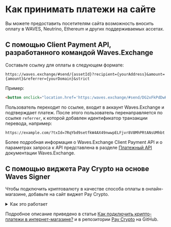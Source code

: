 # Как принимать платежи на сайте

Вы можете предоставить посетителям сайта возможность вносить оплату в WAVES, Neutrino, Ethereum и других поддерживаемых ассетах.

## С помощью Client Payment API, разработанного командой Waves.Exchange

Составьте ссылку для оплаты в следующем формате:

```http
https://waves.exchange/#send/{assetId}?recipient={yourAddress}&amount={amount}&referrer={yourDomain}&strict
```

Пример:

```html
<button onclick="location.href='https:/waves.exchange/#send/DG2xFkPdDwKUoBkzGAhQtLpSGzfXLiCYPEzeKH2Ad24p?recipient=3P8pGyzZL9AUuFs9YRYPDV3vm73T48ptZxs&amount=1.2&referrer=https%3A%2F%2Fexample.com&strict'">1.2 USDN</button>
```

Пользователь переходит по ссылке, входит в аккаунт Waves.Exchange и подтверждает платеж. После этого пользователь перенаправляется по ссылке `referrer`, к которой добавлен идентификатор транзакции перевода, например:

```http
https://example.com/?txId=7RqYbd9setfkW4AX49nwwpELFjvr8V8MhPRtANsUMhbt
```

Более подробная информация о Waves.Exchange Client Payment API и о параметрах запроса к API представлена в разделе [Платежный API](https://docs.waves.exchange/ru/waves-exchange/waves-exchange-client-api/waves-exchange-client-payment-api) документации Waves.Exchange.

## С помощью виджета Pay Crypto на основе Waves Signer

Чтобы подключить криптовалюту в качестве способа оплаты в онлайн-магазине, добавьте на сайт виджет Pay Crypto.

<details><summary>Как это работает</summary>
<p>
<img src="https://server.vlzhr.top/hosted/9446628-payment.gif" border="1">
</p>
</details>

Подробное описание приведено в статье [Как подключить крипто-платежи в интернет-магазине?](https://vk.com/@wavesprotocol-kak-podkluchit-kripto-platezhi-v-internet-magazine) и в репозитории [Pay Crypto](https://github.com/vlzhr/pay-crypto-widget) на GitHub.